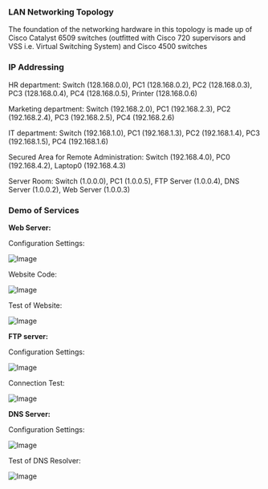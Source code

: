 ### **LAN Networking Topology** 

The foundation of the networking hardware in this topology is made up of Cisco Catalyst 6509 switches (outfitted with Cisco 720 supervisors and VSS i.e. Virtual Switching System) and Cisco 4500 switches 

### **IP Addressing** 

HR department: Switch (128.168.0.0), PC1 (128.168.0.2), PC2 (128.168.0.3), PC3 (128.168.0.4), PC4 (128.168.0.5), Printer (128.168.0.6) 

Marketing department: Switch (192.168.2.0), PC1 (192.168.2.3), PC2 (192.168.2.4), PC3 (192.168.2.5), PC4 (192.168.2.6) 

IT department: Switch (192.168.1.0), PC1 (192.168.1.3), PC2 (192.168.1.4), PC3 (192.168.1.5), PC4 (192.168.1.6) 

Secured Area for Remote Administration: Switch (192.168.4.0), PC0 (192.168.4.2), Laptop0 (192.168.4.3) 

Server Room: Switch (1.0.0.0), PC1 (1.0.0.5), FTP Server (1.0.0.4), DNS Server (1.0.0.2), Web Server (1.0.0.3) 

### **Demo of Services** 

 

**Web Server:** 

Configuration Settings: 



![Image](https://github.com/users/skolesnik44/projects/1/assets/172089307/3aa02a79-1859-44ce-b42a-a09b8bd77f28)



Website Code: 


![Image](https://github.com/users/skolesnik44/projects/1/assets/172089307/78e5b127-8aa3-4079-b3db-0ab0c98e46a2)


 

Test of Website: 

 

![Image](https://github.com/users/skolesnik44/projects/1/assets/172089307/c8e13644-f28d-4566-9647-d1c7f75d248d)



 

 

**FTP server:** 

Configuration Settings: 

 

![Image](https://github.com/users/skolesnik44/projects/1/assets/172089307/4c7dbdaa-3da6-465d-9271-02e3f8d4ec39)



Connection Test: 

 ![Image](https://github.com/users/skolesnik44/projects/1/assets/172089307/ee22b5c0-572b-4099-a0f9-f64e38b8a86c)

 

**DNS Server:** 

Configuration Settings: 



![Image](https://github.com/users/skolesnik44/projects/1/assets/172089307/f2756c9a-a3b0-4831-8df6-d8d623e1304d)




Test of DNS Resolver: 

![Image](https://github.com/users/skolesnik44/projects/1/assets/172089307/b35a226e-4518-4dcc-85a0-d8efda9f7d42)
 
